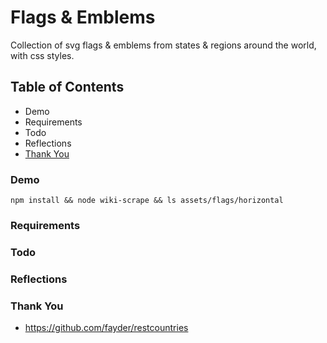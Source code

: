 # Flags & Emblems
Collection of svg flags &amp; emblems from states &amp; regions around the world, with css styles.

## Table of Contents
* Demo
* Requirements
* Todo
* Reflections
* [Thank You](#thank-you)

### Demo
```
npm install && node wiki-scrape && ls assets/flags/horizontal
```

### Requirements

### Todo

### Reflections

### Thank You
* https://github.com/fayder/restcountries
